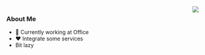 <img align="right" src="https://github-readme-stats.vercel.app/api?username=Akhyar41&theme=great-gatsby&hide_border=true&include_all_commits=true&count_private=true&show_icons=true">

### About Me
- 👜 Currently working at Office
- ❤️ Integrate some services
- Bit lazy
